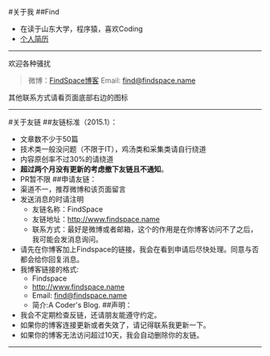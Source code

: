 #关于我
##Find
+ 在读于山东大学，程序猿，喜欢Coding
+ [个人简历][2]

---
欢迎各种骚扰
>微博：[FindSpace博客][3]
Email: find@findspace.name

其他联系方式请看页面底部右边的图标


----
#关于友链
##友链标准（2015.1）：
* 文章数不少于50篇
* 技术类一般没问题（不限于IT），鸡汤类和采集类请自行绕道
* 内容原创率不过30%的请绕道
* **超过两个月没有更新的考虑撤下友链且不通知**。
* PR暂不限
##申请友链：
* 渠道不一，推荐微博和该页面留言
* 发送消息的时请注明
    * 友链名称：FindSpace
    * 友链地址：http://www.findspace.name
    * 联系方式：最好是微博或者邮箱，这个的作用是在你博客访问不了之后，我可能会发消息询问。
* 请先在你博客加上Findspace的链接，我会在看到申请后尽快处理。同意与否都会给你回复消息。
* 我博客链接的格式:
	+ Findspace
	+ http://www.findspace.name
	+ Email: find@findspace.name
	+ 简介:A Coder's Blog.
##声明：
* 我会不定期检查反链，还请朋友能遵守约定。
* 如果你的博客连接更新或者失效了，请记得联系我更新一下。
* 如果你的博客无法访问超过10天，我会自动删除你的友链。

---
[1]: http://www.findspace.name/wp-content/uploads/2016/01/wechat.jpg
[2]: http://www.findspace.name/adds/about.html
[3]: http://weibo.com/Findxiaoxun